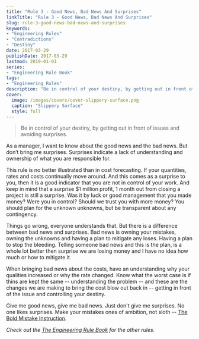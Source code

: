 ```yaml
---
title: "Rule 3 - Good News, Bad News And Surprises"
linkTitle: "Rule 3 - Good News, Bad News And Surprises"
slug: rule-3-good-news-bad-news-and-surprises
keywords:
- "Engineering Rules"
- "Contradictions"
- "Destiny"
date: 2017-03-29
publishDate: 2017-03-29
lastmod: 2019-01-01
series:
- "Engineering Rule Book"
tags: 
- "Engineering Rules"
description: "Be in control of your destiny, by getting out in front of issues and reduce surprises."
cover:
  image: /images/covers/cover-slippery-surface.png
  caption: "Slippery Surface"
  style: full
---
```


> Be in control of your destiny, by getting out in front of issues and avoiding surprises.

As a manager, I want to know about the good news and the bad news. But don’t bring me surprises. Surprises indicate a lack of understanding and ownership of what you are responsible for.

This rule is no better illustrated than in cost forecasting. If your quantities, rates and costs continually move around. And this comes as a surprise to you, then it is a good indicator that you are not in control of your work. And keep in mind that a surprise $1 million profit, 1 month out from closing a project is still a surprise. Was it by luck or good management that you made money? Were you in control? Should we trust you with more money? You should plan for the unknown unknowns, but be transparent about any contingency.

Things go wrong, everyone understands that. But there is a difference between bad news and surprises. Bad news is owning your mistakes, owning the unknowns and having a plan to mitigate any loses. Having a plan to stop the bleeding. Telling someone bad news and this is the plan, is a whole lot better then surprise we are losing money and I have no idea how much or how to mitigate it.

When bringing bad news about the costs, have an understanding why your qualities increased or why the rate changed. Know what the worst case is if thins are kept the same -- understanding the problem -- and these are the changes we are making to bring the cost blow out back in -- getting in front of the issue and controlling your destiny.

Give me good news, give me bad news. Just don't give me surprises. No one likes surprises. Make your mistakes ones of ambition, not sloth -- [The Bold Mistake Instruction](/blog/the-bold-mistake-instruction).

*Check out the [The Engineering Rule Book](/engineering-rules/) for the other rules.*